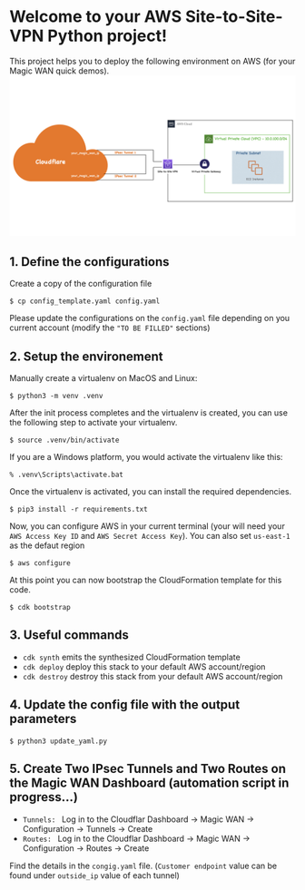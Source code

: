 
# Welcome to your AWS Site-to-Site-VPN Python project!

This project helps you to deploy the following environment on AWS (for your Magic WAN quick demos).
![MAGIC WAN](architecture.jpeg)

## 1. Define the configurations
Create a copy of the configuration file

```
$ cp config_template.yaml config.yaml
```

Please update the configurations on the `config.yaml` file depending on you current account (modify the `"TO BE FILLED"` sections)

## 2. Setup the environement
Manually create a virtualenv on MacOS and Linux:

```
$ python3 -m venv .venv
```

After the init process completes and the virtualenv is created, you can use the following
step to activate your virtualenv.

```
$ source .venv/bin/activate
```

If you are a Windows platform, you would activate the virtualenv like this:

```
% .venv\Scripts\activate.bat
```

Once the virtualenv is activated, you can install the required dependencies.

```
$ pip3 install -r requirements.txt
```

Now, you can configure AWS in your current terminal (your will need your `AWS Access Key ID` and `AWS Secret Access Key`). You can also set `us-east-1` as the defaut region 

```
$ aws configure
```

At this point you can now bootstrap the CloudFormation template for this code.

```
$ cdk bootstrap
```


## 3. Useful commands

 * `cdk synth`       emits the synthesized CloudFormation template
 * `cdk deploy`      deploy this stack to your default AWS account/region
 * `cdk destroy`     destroy this stack from your default AWS account/region

## 4. Update the config file with the output parameters

```
$ python3 update_yaml.py
```

## 5. Create Two IPsec Tunnels and Two Routes on the Magic WAN Dashboard (automation script in progress...)

 * `Tunnels: ` Log in to the Cloudflar Dashboard -> Magic WAN -> Configuration -> Tunnels -> Create
 * `Routes: ` Log in to the Cloudflar Dashboard -> Magic WAN -> Configuration -> Routes -> Create

Find the details in the `congig.yaml` file. (`Customer endpoint` value can be found under `outside_ip` value of each tunnel)

